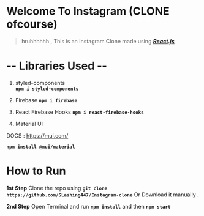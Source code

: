 # Welcome To Instagram (CLONE ofcourse)

> hruhhhhhh , This is an Instagram Clone made using
> *[***React.js***](https://reactjs.org/)*

# -- Libraries Used --

1)  styled-components	
	**`npm i styled-components`**	

2) Firebase	
	**`npm i firebase`**

3) React Firebase Hooks
	**`npm i react-firebase-hooks`**

4) Material UI

  DOCS : https://mui.com/

  **`npm install @mui/material`**

# How to Run
**1st Step**
Clone the repo using **`git clone https://github.com/SLashing447/Instagram-clone`** 
Or Download it manually .

**2nd Step**
Open Terminal and run **`npm install`** and then **`npm start`** 

